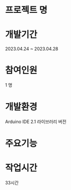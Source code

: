 # 프로젝트 명
# 개발기간
2023.04.24 ~ 2023.04.28

# 참여인원
1 명

# 개발환경
Arduino IDE 2.1 라이브러리 버전

# 주요기능
# 작업시간
33시간
